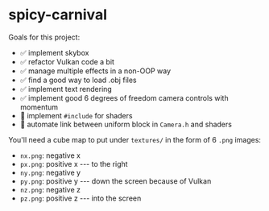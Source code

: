 # spicy-carnival

Goals for this project:
- :white_check_mark: implement skybox
- :white_check_mark: refactor Vulkan code a bit
- :white_check_mark: manage multiple effects in a non-OOP way
- :white_check_mark: find a good way to load .obj files
- :white_check_mark: implement text rendering
- :white_check_mark: implement good 6 degrees of freedom camera controls with momentum
- :black_square_button: implement `#include` for shaders
- :black_square_button: automate link between uniform block in `Camera.h` and shaders

You'll need a cube map to put under `textures/` in the form of 6 `.png` images:
* `nx.png`: negative x
* `px.png`: positive x --- to the right
* `ny.png`: negative y
* `py.png`: positive y --- down the screen because of Vulkan
* `nz.png`: negative z
* `pz.png`: positive z --- into the screen
